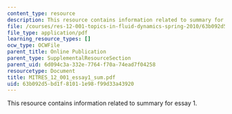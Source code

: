 ```yaml
---
content_type: resource
description: This resource contains information related to summary for essay 1.
file: /courses/res-12-001-topics-in-fluid-dynamics-spring-2010/63b092d5bd1f81011e98f99d33a43920_MITRES_12_001_essay1_sum.pdf
file_type: application/pdf
learning_resource_types: []
ocw_type: OCWFile
parent_title: Online Publication
parent_type: SupplementalResourceSection
parent_uid: 6d094c3a-332e-7764-f70a-74ead7f04258
resourcetype: Document
title: MITRES_12_001_essay1_sum.pdf
uid: 63b092d5-bd1f-8101-1e98-f99d33a43920
---
```

This resource contains information related to summary for essay 1.

